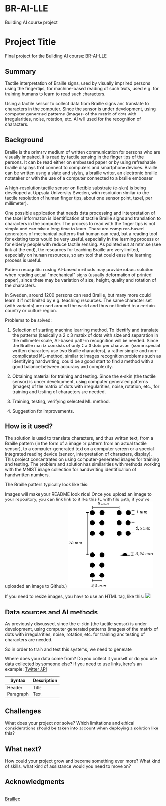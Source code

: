 # BR-AI-LLE
Building AI course project

# Project Title

Final project for the Building AI course: BR-AI-LLE


## Summary

Tactile interpretation of Braille signs, used by visually impaired persons using the fingertips, for machine-based reading of such texts, used e.g. for training humans to learn to read such characters. 

Using a tactile sensor to collect data from  Braille signs and translate to characters in the computer. Since the sensor is under development, using computer generated patterns (images) of the matrix of dots with irregularities, noise, rotation, etc. AI will used for the recognition of characters.



## Background

Braille is the primary medium of written communication for persons who are visually impaired. It is read by tactile sensing in the finger tips of the persons. It can be read either on embossed paper or by using refreshable braille displays that connect to computers and smartphone devices. Braille can be written using a slate and stylus, a braille writer, an electronic braille notetaker or with the use of a computer connected to a braille embosser

A high-resolution tactile sensor on flexible substrate (e-skin) is being developed at Uppsala University Sweden, with resolution similar to the tactile resolution of human finger tips, about one sensor point, taxel, per millimeter).

One possible application that needs data processing and interpretation of the taxel information is identification of tactile Braille signs and translation to characters in the computer. The process to read with the finger tips is not simple and can take a long time to learn. There are computer-based generators of mechanical patterns that human can read, but a reading tool for existing texts would be very useful, especially in the learning process or for elderly people with reduce tactile sensing. As pointed out at mtm.se (see link at the end), the resources for teaching Braille are very limited, especially on human resources, so any tool that could ease the learning process is useful.

Pattern recognition using AI-based methods may provide robust solution when reading actual "mechanical" signs (usually deformation of printed paper), since there may be variation of size, height, quality and rotation of the characters.

In Sweden, around 1200 persons can read Braille, but many more could learn it if not limited by e.g. teaching resources. The same character set (with variants) are used around the world and thus not limited to a certain country or culture region.


Problems to be solved:

1. Selection of starting machine learning method.
To identify and translate the patterns (basically a 2 x 3 matrix of dots with size and separation in the millimeter scale, AI-based pattern recognition will be needed. 
Since the Braille matrix consists of only 2 x 3 dots per character (some special written characters use two Braille characters), a rather simple and non-complicated ML-method, similar to images recognition problems such as identifying handwriting, could be a good start to find a method with a good balance between accuracy and complexity. 

2. Obtaining material for training and testing.
Since the e-skin (the tactile sensor) is under development, using computer generated patterns (images) of the matrix of dots with irregularities, noise, rotation, etc., for training and testing of characters are needed. 

3. Training, testing, verifying selected ML method.

4. Suggestion for improvements.




## How is it used?

The solution is used to translate characters, and thus written text, from a Braille pattern (in the form of a image or pattern from an actual tactile sensor), to a computer-generated text on a computer screen or a special integrated reading device (sensor, interpretation of characters, display).
This project concentrates on using computer-generated images for training and testing.
The problem and solution has similarities with methods working with the MNIST image collection for handwriting identification of handwritten numbers.


The Braille pattern typically look like this:


Images will make your README look nice!
Once you upload an image to your repository, you can link link to it like this (L with file path, if you've uploaded an image to Github.)
![Braille](termer1.gif)

If you need to resize images, you have to use an HTML tag, like this:
<img src="https://upload.wikimedia.org/wikipedia/commons/5/5e/Sleeping_cat_on_her_back.jpg" width="300">



## Data sources and AI methods

As previously discussed, since the e-skin (the tactile sensor) is under development, using computer generated patterns (images) of the matrix of dots with irregularities, noise, rotation, etc. for training and testing of characters are needed. 

So in order to train and test this systems, we need to generate

Where does your data come from? Do you collect it yourself or do you use data collected by someone else?
If you need to use links, here's an example:
[Twitter API](https://developer.twitter.com/en/docs)

| Syntax      | Description |
| ----------- | ----------- |
| Header      | Title       |
| Paragraph   | Text        |

## Challenges

What does your project _not_ solve? Which limitations and ethical considerations should be taken into account when deploying a solution like this?

## What next?

How could your project grow and become something even more? What kind of skills, what kind of assistance would you  need to move on? 


## Acknowledgments

<br>[Braille](https://en.wikipedia.org/wiki/Brailleses/by/2.0)c
